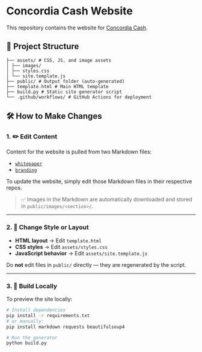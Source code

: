 # Concordia Cash Website

This repository contains the website for [Concordia Cash](https://concordia.cash/).

## 📁 Project Structure

```
├── assets/ # CSS, JS, and image assets
│ ├── images/
│ ├── styles.css
│ └── site.template.js
├── public/ # Output folder (auto-generated)
├── template.html # Main HTML template
├── build.py # Static site generator script
└── .github/workflows/ # GitHub Actions for deployment
```

## 🛠️ How to Make Changes

### 1. ✏️ Edit Content

Content for the website is pulled from two Markdown files:

- [`whitepaper`](https://github.com/concordia-cash/whitepaper/blob/main/README.md)
- [`branding`](https://github.com/concordia-cash/branding/blob/main/README.md)

To update the website, simply edit those Markdown files in their respective repos.

> ✅ Images in the Markdown are automatically downloaded and stored in `public/images/<section>/`.

---

### 2. 🎨 Change Style or Layout

- **HTML layout** → Edit `template.html`
- **CSS styles** → Edit `assets/styles.css`
- **JavaScript behavior** → Edit `assets/site.template.js`

Do **not** edit files in `public/` directly — they are regenerated by the script.

---

### 3. 🧪 Build Locally

To preview the site locally:

```bash
# Install dependencies
pip install -r requirements.txt
# or manually:
pip install markdown requests beautifulsoup4

# Run the generator
python build.py